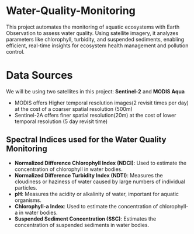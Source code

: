 # Water-Quality-Monitoring
This project automates the monitoring of aquatic ecosystems with Earth Observation to assess water quality. Using satellite imagery, it analyzes parameters like chlorophyll, turbidity, and suspended sediments, enabling efficient, real-time insights for ecosystem health management and pollution control.

# Data Sources
We will be using two satellites in this project: **Sentinel-2** and **MODIS Aqua**
- MODIS offers Higher temporal resolution images(2 revisit times per day) at the cost of a coarser spatial resolution (500m)
- Sentinel-2A offers finer spatial resolution(20m) at the cost of lower temporal resolution (5 day revisit time)

## Spectral Indices used for the Water Quality Monitoring

- **Normalized Difference Chlorophyll Index (NDCI)**: Used to estimate the concentration of chlorophyll in water bodies.
- **Normalized Difference Turbidity Index (NDTI)**: Measures the cloudiness or haziness of water caused by large numbers of individual particles.
- **pH**: Measures the acidity or alkalinity of water, important for aquatic organisms.
- **Chlorophyll-a Index**: Used to estimate the concentration of chlorophyll-a in water bodies.
- **Suspended Sediment Concentration (SSC)**: Estimates the concentration of suspended sediments in water bodies.



